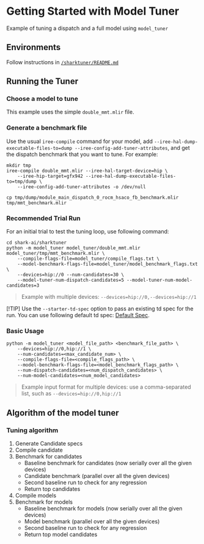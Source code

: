# Getting Started with Model Tuner

Example of tuning a dispatch and a full model using `model_tuner`

## Environments
Follow instructions in [`/sharktuner/README.md`](../README.md)

## Running the Tuner

### Choose a model to tune
This example uses the simple `double_mmt.mlir` file.

### Generate a benchmark file
Use the usual `iree-compile` command for your model, add
`--iree-hal-dump-executable-files-to=dump --iree-config-add-tuner-attributes`,
and get the dispatch benchmark that you want to tune. For example:

```shell
mkdir tmp
iree-compile double_mmt.mlir --iree-hal-target-device=hip \
    --iree-hip-target=gfx942 --iree-hal-dump-executable-files-to=tmp/dump \
    --iree-config-add-tuner-attributes -o /dev/null

cp tmp/dump/module_main_dispatch_0_rocm_hsaco_fb_benchmark.mlir tmp/mmt_benchmark.mlir
```

### Recommended Trial Run
For an initial trial to test the tuning loop, use following command:

```shell
cd shark-ai/sharktuner
python -m model_tuner model_tuner/double_mmt.mlir model_tuner/tmp/mmt_benchmark.mlir \
    --compile-flags-file=model_tuner/compile_flags.txt \
    --model-benchmark-flags-file=model_tuner/model_benchmark_flags.txt \
    --devices=hip://0 --num-candidates=30 \
    --model-tuner-num-dispatch-candidates=5 --model-tuner-num-model-candidates=3
```
> Example with multiple devices: `--devices=hip://0,--devices=hip://1`

[!TIP]
Use the `--starter-td-spec` option to pass an existing td spec for the run.
You can use following default td spec: [Default Spec](https://github.com/iree-org/iree/blob/main/compiler/plugins/target/ROCM/builtins/tuning/iree_default_tuning_spec_gfx942.mlir).

### Basic Usage

```shell
python -m model_tuner <model_file_path> <benchmark_file_path> \
    --devices=hip://0,hip://1 \
    --num-candidates=<max_candidate_num> \
    --compile-flags-file=<compile_flags_path> \
    --model-benchmark-flags-file=<model_benchmark_flags_path> \
    --num-dispatch-candidates=<num_dispatch_candidates> \
    --num-model-candidates=<num_model_candidates>
```
> Example input format for multiple devices: use a comma-separated list, such as `--devices=hip://0,hip://1`

## Algorithm of the model tuner
### Tuning algorithm
1. Generate Candidate specs
2. Compile candidate
3. Benchmark for candidates
    - Baseline benchmark for candidates (now serially over all the given devices)
    - Candidate benchmark (parallel over all the given devices)
    - Second baseline run to check for any regression
    - Return top candidates
4. Compile models
5. Benchmark for models
    - Baseline benchmark for models (now serially over all the given devices)
    - Model benchmark (parallel over all the given devices)
    - Second baseline run to check for any regression
    - Return top model candidates
